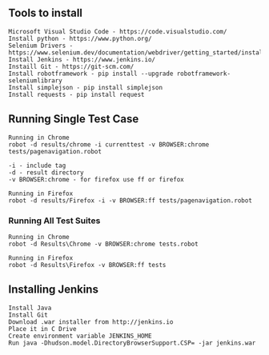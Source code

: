 ## Tools to install
	Microsoft Visual Studio Code - https://code.visualstudio.com/ 
	Install python - https://www.python.org/
	Selenium Drivers - https://www.selenium.dev/documentation/webdriver/getting_started/install_drivers/
	Install Jenkins - https://www.jenkins.io/   
	Instaill Git - https://git-scm.com/ 
	Install robotframework - pip install --upgrade robotframework-seleniumlibrary
	Install simplejson - pip install simplejson
	Install	requests - pip install request

## Running Single Test Case 
	Running in Chrome
	robot -d results/chrome -i currenttest -v BROWSER:chrome tests/pagenavigation.robot

	-i - include tag
	-d - result directory
	-v BROWSER:chrome - for firefox use ff or firefox

	Running in Firefox
	robot -d results/Firefox -i -v BROWSER:ff tests/pagenavigation.robot

### Running All Test Suites
	Running in Chrome
	robot -d Results\Chrome -v BROWSER:chrome tests.robot

	Running in Firefox
	robot -d Results\Firefox -v BROWSER:ff tests


## Installing Jenkins
	Install Java
	Install Git
	Download .war installer from http://jenkins.io
	Place it in C Drive
	Create environment variable JENKINS_HOME
	Run java -Dhudson.model.DirectoryBrowserSupport.CSP= -jar jenkins.war
